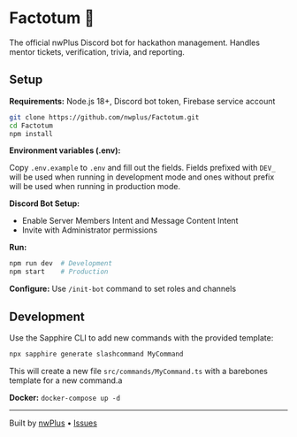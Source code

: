 # Factotum 🦫

The official nwPlus Discord bot for hackathon management. Handles mentor tickets, verification, trivia, and reporting.

## Setup

**Requirements:** Node.js 18+, Discord bot token, Firebase service account

```bash
git clone https://github.com/nwplus/Factotum.git
cd Factotum
npm install
```

**Environment variables (.env):**

Copy `.env.example` to `.env` and fill out the fields.
Fields prefixed with `DEV_` will be used when running in development mode and ones without prefix will be used when running in production mode.

**Discord Bot Setup:**

- Enable Server Members Intent and Message Content Intent
- Invite with Administrator permissions

**Run:**

```bash
npm run dev  # Development
npm start    # Production
```

**Configure:** Use `/init-bot` command to set roles and channels

## Development

Use the Sapphire CLI to add new commands with the provided template:

```bash
npx sapphire generate slashcommand MyCommand
```

This will create a new file `src/commands/MyCommand.ts` with a barebones template for a new command.a

**Docker:** `docker-compose up -d`

---

Built by [nwPlus](https://github.com/nwplus) • [Issues](https://github.com/nwplus/Factotum/issues)
